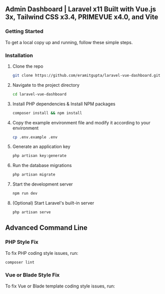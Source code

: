 ## Admin  Dashboard | Laravel x11 Built with Vue.js 3x, Tailwind CSS x3.4, PRIMEVUE x4.0, and Vite

### Getting Started
To get a local copy up and running, follow these simple steps.

### Installation

1. Clone the repo
   ```sh
   git clone https://github.com/eramitgupta/laravel-vue-dashboard.git
   ```
2. Navigate to the project directory
   ```sh
   cd laravel-vue-dashboard
   ```
3. Install PHP dependencies & Install NPM packages
   ```sh
   composer install && npm install
   ```
  
4. Copy the example environment file and modify it according to your environment
   ```sh
   cp .env.example .env
   ```
5. Generate an application key
   ```sh
   php artisan key:generate
   ```
6. Run the database migrations
   ```sh
   php artisan migrate
   ```
7. Start the development server
   ```sh
   npm run dev
   ```
8. (Optional) Start Laravel's built-in server
   ```sh
   php artisan serve
   ```

## Advanced Command Line

### PHP Style Fix

To fix PHP coding style issues, run:
```sh
composer lint
```

### Vue or Blade Style Fix

To fix Vue or Blade template coding style issues, run:


